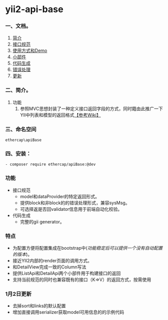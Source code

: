 # yii2-api-base

### 一、文档。

1. [简介](docs/简介.md)
2. [接口规范](docs/接口规范.md)
2. [使用方式和Demo](docs/使用方式和Demo.md)
2. [小部件](docs/小部件.md)
2. [代码生成](docs/代码生成.md)
2. [错误处理](docs/错误处理.md)
2. [更新](docs/更新.md)

### 二、简介。

1. 功能
    1. 参照MVC思想封装了一种定义接口返回字段的方式，同时籍由此推广一下YII中列表和模型的返回格式[【参考Wiki】](https://c.ethercap.com/pages/viewpage.action?pageId=24019061)

### 三、命名空间

```
ethercap\apiBase
```

### 四、安装：

```
- composer require ethercap/apiBase:@dev
```

### 功能

- 接口规范
    - model和dataProvider的特定返回形式。
    - 提供block和非block的的错误处理形式，兼容sysMsg。
    - 可选择返是否回validator信息用于前端自动化校验。
- 代码生成
    - 完整的gii generator。

### 特点

- 为配置方便将配置集成在bootstrap中(_功能稳定后可以提供一个没有自动配置的版本_)。
- 接近YII2内部的render页面的调用方式。
- 和DetailView完成一致的Column写法
- 提供ListApi和DetailApi两个小部件用于构建接口的返回
- 支持当前规范的同时也兼容既有的接口（K=>V）的返回方式，按需使用

### 1月2日更新
- 去掉sort和links的默认配置
- 增加直接调用serializer获取model可用信息的的示例代码

